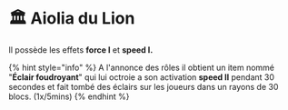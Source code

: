 # 🏛 Aiolia du Lion

Il possède les effets **force I** et **speed I.**

{% hint style="info" %}
A l'annonce des rôles il obtient un item nommé "**Éclair foudroyant**" qui lui octroie a son activation **speed II** pendant 30 secondes et fait tombé des éclairs sur les joueurs dans un rayons de 30 blocs. (1x/5mins)
{% endhint %}
